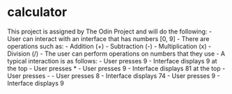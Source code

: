 # calculator

This project is assigned by The Odin Project and will do the following:
    - User can interact with an interface that has numbers [0, 9]
    - There are operations such as:
        - Addition (+)
        - Subtraction (-)
        - Multiplication (x)
        - Division (/)
    - The user can perform operations on numbers that they use
    - A typical interaction is as follows:
        - User presses 9
        - Interface displays 9 at the top
        - User presses *
        - User presses 9
        - Interface displays 81 at the top
        - User presses -
        - User presses 8
        - Interface displays 74
        - User presses 9
        - Interface displays 9 